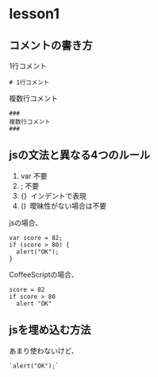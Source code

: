 # lesson1
## コメントの書き方
1行コメント
```
# 1行コメント
```

複数行コメント
```
###
複数行コメント
###
```

## jsの文法と異なる4つのルール
1. var 不要
2. ;   不要
3. {}  インデントで表現
4. ()  曖昧性がない場合は不要

jsの場合、
```
var score = 82;
if (score > 80) {
  alert("OK");
}
```

CoffeeScriptの場合、
```
score = 82
if score > 80
  alert "OK"
```

## jsを埋め込む方法
あまり使わないけど、
```
`alert("OK");`
```